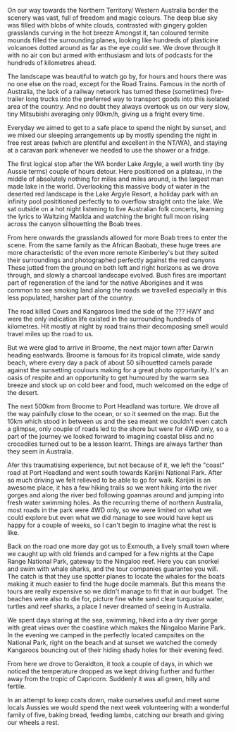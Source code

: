 On our way towards the Northern Territory/ Western Australia border the scenery was vast, full of freedom and magic colours. The deep blue sky was filled with blobs of white clouds, contrasted with gingery golden grasslands curving in the hot breeze Amongst it, tan coloured termite mounds filled the surrounding planes, looking like hundreds of plasticine volcanoes dotted around as far as the eye could see. We drove through it with no air con but armed with enthusiasm and lots of podcasts for the hundreds of kilometres ahead. 

The landscape was beautiful to watch go by, for hours and hours there was no one else on the road, except for the Road Trains. Famous in the north of Australia, the lack of a railway network has turned these (sometimes) five-trailer long trucks into the preferred way to transport goods into this isolated area of the country. And no doubt they always overtook us on our very slow, tiny Mitsubishi averaging only 90km/h, giving us a fright every time. 

Everyday we aimed to get to a safe place to spend the night by sunset, and we mixed our sleeping arrangements up by mostly spending the night in free rest areas (which are plentiful and excellent in the NT/WA), and staying at a caravan park whenever we needed to use the shower or a fridge. 

The first logical stop after the WA border Lake Argyle, a well worth tiny (by Aussie terms) couple of hours detour. Here positioned on a plateau, in the middle of absolutely nothing for miles and miles around, is the largest man made lake in the world. Overlooking this massive body of water in the deserted red landscape is the Lake Argyle Resort, a holiday park with an infinity pool posititioned perfectly to to overflow straight onto the lake. We sat outside on a hot night listening to live Australian folk concerts, learning the lyrics to Waltzing Matilda and watching the bright full moon rising across the canyon silhouetting the Boab trees.

From here onwards the grasslands allowed for more Boab trees to enter the scene. From the same family as the African Baobab, these huge trees are more characteristic of the even more remote Kimberley's but they suited their surroundings and photographed perfectly against the red canyons These jutted from the ground on both left and right horizons as we drove through, and slowly a charcoal landscape evolved. Bush fires are important part of regeneration of the land for the native Aborigines and it was common to see smoking land along the roads we travelled especially in this less populated, harsher part of the country.

The road killed Cows and Kangaroos lined the side of the ??? HWY and were the only indication life existed in the surrounding hundreds of kilometres. Hit mostly at night by road trains their decomposing smell would travel miles up the road to us.

But we were glad to arrive in Broome, the next major town after Darwin heading eastwards. Broome is famous for its tropical climate, wide sandy beach, where every day a pack of about 50 silhouetted camels parade against the sunsetting coulours making for a great photo opportunity. It's an oasis of respite and an opportunity to get humoured by the warm sea breeze and stock up on cold beer and food, much welcomed on the edge of the desert. 

The next 500km from Broome to Port Headland was torture. We drove all the way painfully close to the ocean, or so it seemed on the map. But the 10km which stood in between us and the sea meant we couldn't even catch a glimpse, only couple of roads led to the shore but were for 4WD only, so a part of the journey we looked forward to imagining coastal bliss and no crocodiles turned out to be a lesson learnt. Things are always farther than they seem in Australia. 

Afer this traumatising experience, but not because of it, we left the "coast" road at Port Headland and went south towards Karijini National Park. After so much driving we felt relieved to be able to go for walk. Karijini is an awesome place, it has a few hiking trails so we went hiking into the river gorges and along the river bed following goannas around and jumping into fresh water swimming holes. As the recurring theme of northern Australia, most roads in the park were 4WD only, so we were limited on what we could explore but even what we did manage to see would have kept us happy for a couple of weeks, so I can't begin to imagine what the rest is like.

Back on the road one more day got us to Exmouth, a lively small town where we caught up with old friends and camped for a few nights at the Cape Range National Park, gateway to the Ningaloo reef. Here you can snorkel and swim with whale sharks, and the tour companies guarantee you will. The catch is that they use spotter planes to locate the whales for the boats making it much easier to find the huge docile mammals. But this means the tours are really expensive so we didn't manage to fit that in our budget. The beaches were also to die for, picture fine white sand clear turquoise water, turtles and reef sharks, a place I never dreamed of seeing in Australia.

We spent days staring at the sea, swimming, hiked into a dry river gorge with great views over the coastline which makes the Ningaloo Marine Park. In the evening we camped in the perfectly located campsites on the National Park, right on the beach and at sunset we watched the comedy Kangaroos bouncing out of their hiding shady holes for their evening feed.

From here we drove to Geraldton, it took a couple of days, in which we noticed the temperature dropped as we kept driving further and further away from the tropic of Capricorn. Suddenly it was all green, hilly and fertile.  

In an attempt to keep costs down, make ourselves useful and meet some locals Aussies we would spend the next week volunteering with a wonderful family of five, baking bread, feeding lambs, catching our breath and giving our wheels a rest.